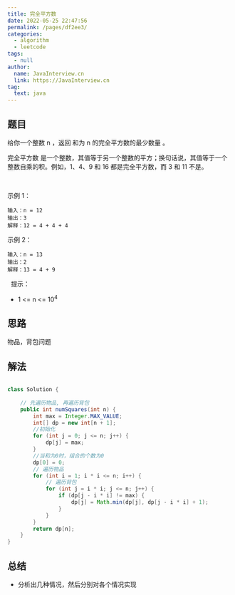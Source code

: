 ```yaml
---
title: 完全平方数
date: 2022-05-25 22:47:56
permalink: /pages/df2ee3/
categories: 
  - algorithm
  - leetcode
tags: 
  - null
author: 
  name: JavaInterview.cn
  link: https://JavaInterview.cn
tag: 
  text: java
---
```



## 题目
给你一个整数 n ，返回 和为 n 的完全平方数的最少数量 。

完全平方数 是一个整数，其值等于另一个整数的平方；换句话说，其值等于一个整数自乘的积。例如，1、4、9 和 16 都是完全平方数，而 3 和 11 不是。

 

示例 1：

    输入：n = 12
    输出：3 
    解释：12 = 4 + 4 + 4
示例 2：

    输入：n = 13
    输出：2
    解释：13 = 4 + 9
 
提示：

- 1 <= n <= 10<sup>4</sup>


## 思路

物品，背包问题


## 解法
```java

class Solution {
    
    // 先遍历物品, 再遍历背包
    public int numSquares(int n) {
        int max = Integer.MAX_VALUE;
        int[] dp = new int[n + 1];
        //初始化
        for (int j = 0; j <= n; j++) {
            dp[j] = max;
        }
        //当和为0时，组合的个数为0
        dp[0] = 0;
        // 遍历物品
        for (int i = 1; i * i <= n; i++) {
            // 遍历背包
            for (int j = i * i; j <= n; j++) {
                if (dp[j - i * i] != max) {
                    dp[j] = Math.min(dp[j], dp[j - i * i] + 1);
                }
            }
        }
        return dp[n];
    }
}
```

## 总结

- 分析出几种情况，然后分别对各个情况实现 
